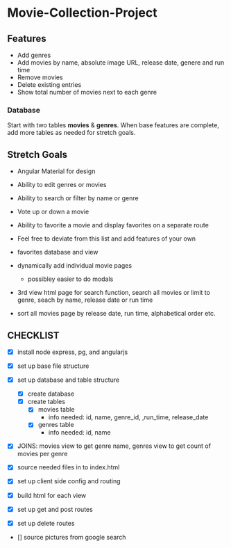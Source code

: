 # Movie-Collection-Project

## Features

- Add genres
- Add movies by name, absolute image URL, release date, genere and run time
- Remove movies
- Delete existing entries
- Show total number of movies next to each genre

### Database

Start with two tables **movies** & **genres**. When base features are complete, add more tables as needed for stretch goals.

## Stretch Goals

- Angular Material for design
- Ability to edit genres or movies
- Ability to search or filter by name or genre
- Vote up or down a movie
- Ability to favorite a movie and display favorites on a separate route
- Feel free to deviate from this list and add features of your own

- favorites database and view
- dynamically add individual movie pages
    - possibley easier to do modals

- 3rd view html page for search function, search all movies or limit to genre, seach    by name, release date or run time

- sort all movies page by release date, run time, alphabetical order etc.


## CHECKLIST

- [x] install node express, pg, and angularjs

- [x] set up base file structure

- [x] set up database and table structure
    - [x] create database
    - [x] create tables
        - [x] movies table
            - info needed: id, name, genre_id, ,run_time, release_date 
        - [x] genres table
            - info needed: id, name
- [x] JOINS: movies view to get genre name, genres view to get count of movies per                 genre

- [x] source needed files in to index.html

- [x] set up client side config and routing

- [x] build html for each view

- [x] set up get and post routes

- [x] set up delete routes

- [] source pictures from google search